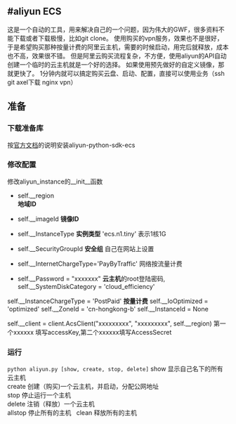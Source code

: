 #aliyun ECS
---
这是一个自动的工具，用来解决自己的一个问题，因为伟大的GWF，很多资料不能下载或者下载极慢，比如git clone。
使用购买的vpn服务，效果也不是很好，于是希望购买那种按量计费的阿里云主机，需要的时候启动，用完后就释放，成本也不高，效果很不错。 但是阿里云购买流程复杂，不方便，使用aliyun的API自动创建一个临时的云主机就是一个好的选择。 如果使用预先做好的自定义镜像，那就更快了。 1分钟内就可以搞定购买云盘、启动、配置，直接可以使用业务（ssh git axel下载 nginx vpn）

## 准备
### 下载准备库
按[官方文档](https://develop.aliyun.com/sdk/python?spm=5176.doc25699.2.2.r9MSs2)的说明安装aliyun-python-sdk-ecs

### 修改配置
修改aliyun_instance的__init__函数

* self.__region  
**地域ID**  
* self.__imageId 
**镜像ID** 
* self.__InstanceType 
**实例类型** 'ecs.n1.tiny' 表示1核1G 
* self.__SecurityGroupId **安全组** 自己在网站上设置 

* self.__InternetChargeType='PayByTraffic' 网络按流量计费  

* self.__Password = "xxxxxxx" **云主机**的root登陆密码, 
self.__SystemDiskCategory = 'cloud_efficiency'

self.__InstanceChargeType = 'PostPaid' **按量计费**
self.__IoOptimized = 'optimized'
self.__ZoneId = 'cn-hongkong-b'
self.__InstanceId = None

self.__client = client.AcsClient("xxxxxxxxx", "xxxxxxxxx", self.__region)
第一个xxxxxx 填写accessKey,第二个xxxxxx填写AccessSecret

### 运行
`python aliyun.py [show, create, stop, delete]`
show 显示自己名下的所有云主机  
create 创建（购买)一个云主机，并启动，分配公网地址  
stop 停止运行一个主机  
delete 注销（释放）一个云主机  
allstop 停止所有的主机  
clean 释放所有的主机
